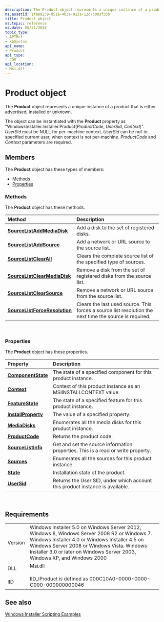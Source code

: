 ```yaml
---
description: The Product object represents a unique instance of a product that is either advertised, installed or unknown.The object can be instantiated with the Product property as &\#0034;WindowsInstaller.Installer.Product(ProductCode, UserSid, Context)&\#0034;.
ms.assetid: 1fa89239-051a-4b3a-913a-12c7c093f35b
title: Product object
ms.topic: reference
ms.date: 05/31/2018
topic_type: 
- APIRef
- kbSyntax
api_name: 
- Product
api_type: 
- COM
api_location: 
- Msi.dll
---
```


# Product object

The **Product** object represents a unique instance of a product that is either advertised, installed or unknown.

The object can be instantiated with the **Product** property as "WindowsInstaller.Installer.Product(*ProductCode*, *UserSid*, *Context*)". *UserSid* must be NULL for per-machine context. *UserSid* can be null to specified current user, when context is not per-machine. *ProductCode* and *Context* parameters are required.

## Members

The **Product** object has these types of members:

-   [Methods](#methods)
-   [Properties](#properties)

### Methods

The **Product** object has these methods.



| Method                                                                 | Description                                                                                                        |
|:-----------------------------------------------------------------------|:-------------------------------------------------------------------------------------------------------------------|
| [**SourceListAddMediaDisk**](product-sourcelistaddmediadisk.md)       | Add a disk to the set of registered disks.<br/>                                                              |
| [**SourceListAddSource**](product-sourcelistaddsource.md)             | Add a network or URL source to the source list.<br/>                                                         |
| [**SourceListClearAll**](product-sourcelistclearall.md)               | Clears the complete source list of the specified type of sources.<br/>                                       |
| [**SourceListClearMediaDisk**](product-sourcelistclearmediadisk.md)   | Remove a disk from the set of registered disks from the source list.<br/>                                    |
| [**SourceListClearSource**](product-sourcelistclearsource.md)         | Remove a network or URL source from the source list.<br/>                                                    |
| [**SourceListForceResolution**](product-sourcelistforceresolution.md) | Clears the last used source. This forces a source list resolution the next time the source is required.<br/> |



 

### Properties

The **Product** object has these properties.



| Property                                                      | Description                                                                                 |
|:--------------------------------------------------------------|:--------------------------------------------------------------------------------------------|
| [**ComponentState**](product-componentstate.md)<br/>   | The state of a specified component for this product instance. <br/>                   |
| [**Context**](product-context.md)<br/>                 | Context of this product instance as an MSIINSTALLCONTEXT value. <br/>                 |
| [**FeatureState**](product-featurestate.md)<br/>       | The state of a specified feature for this product instance. <br/>                     |
| [**InstallProperty**](product-installproperty.md)<br/> | The value of a specified property. <br/>                                              |
| [**MediaDisks**](product-mediadisks.md)<br/>           | Enumerates all the media disks for this product instance.<br/>                        |
| [**ProductCode**](product-productcode.md)<br/>         | Returns the product code. <br/>                                                       |
| [**SourceListInfo**](product-sourcelistinfo.md)<br/>   | Get and set the source information properties. This is a read or write property.<br/> |
| [**Sources**](product-sources.md)<br/>                 | Enumerates all the sources for this product instance.<br/>                            |
| [**State**](product-state.md)<br/>                     | Installation state of the product.<br/>                                               |
| [**UserSid**](product-usersid.md)<br/>                 | Returns the User SID, under which account this product instance is available.<br/>    |



 

## Requirements



|                    |                                                                                                                                                                                                                                                                                      |
|--------------------|--------------------------------------------------------------------------------------------------------------------------------------------------------------------------------------------------------------------------------------------------------------------------------------|
| Version<br/> | Windows Installer 5.0 on Windows Server 2012, Windows 8, Windows Server 2008 R2 or Windows 7. Windows Installer 4.0 or Windows Installer 4.5 on Windows Server 2008 or Windows Vista. Windows Installer 3.0 or later on Windows Server 2003, Windows XP, and Windows 2000<br/> |
| DLL<br/>     | <dl> <dt>Msi.dll</dt> </dl>                                                                                                                                                                                                   |
| IID<br/>     | IID\_IProduct is defined as 000C10A0-0000-0000-C000-000000000046<br/>                                                                                                                                                                                                          |



## See also

<dl> <dt>

[Windows Installer Scripting Examples](windows-installer-scripting-examples.md)
</dt> </dl>

 

 




